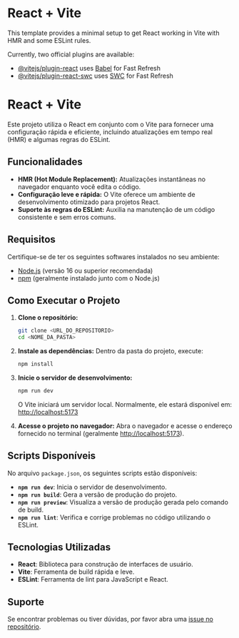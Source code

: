 # React + Vite

This template provides a minimal setup to get React working in Vite with HMR and some ESLint rules.

Currently, two official plugins are available:

- [@vitejs/plugin-react](https://github.com/vitejs/vite-plugin-react/blob/main/packages/plugin-react/README.md) uses [Babel](https://babeljs.io/) for Fast Refresh
- [@vitejs/plugin-react-swc](https://github.com/vitejs/vite-plugin-react-swc) uses [SWC](https://swc.rs/) for Fast Refresh


# React + Vite

Este projeto utiliza o React em conjunto com o Vite para fornecer uma configuração rápida e eficiente, incluindo atualizações em tempo real (HMR) e algumas regras do ESLint.

## Funcionalidades
- **HMR (Hot Module Replacement):** Atualizações instantâneas no navegador enquanto você edita o código.
- **Configuração leve e rápida:** O Vite oferece um ambiente de desenvolvimento otimizado para projetos React.
- **Suporte às regras do ESLint:** Auxilia na manutenção de um código consistente e sem erros comuns.

## Requisitos
Certifique-se de ter os seguintes softwares instalados no seu ambiente:

- [Node.js](https://nodejs.org/) (versão 16 ou superior recomendada)
- [npm](https://www.npmjs.com/) (geralmente instalado junto com o Node.js)

## Como Executar o Projeto

1. **Clone o repositório:**
   ```bash
   git clone <URL_DO_REPOSITORIO>
   cd <NOME_DA_PASTA>
   ```

2. **Instale as dependências:**
   Dentro da pasta do projeto, execute:
   ```bash
   npm install
   ```

3. **Inicie o servidor de desenvolvimento:**
   ```bash
   npm run dev
   ```
   O Vite iniciará um servidor local. Normalmente, ele estará disponível em: [http://localhost:5173](http://localhost:5173)

4. **Acesse o projeto no navegador:**
   Abra o navegador e acesse o endereço fornecido no terminal (geralmente [http://localhost:5173](http://localhost:5173)).

## Scripts Disponíveis

No arquivo `package.json`, os seguintes scripts estão disponíveis:

- **`npm run dev`**: Inicia o servidor de desenvolvimento.
- **`npm run build`**: Gera a versão de produção do projeto.
- **`npm run preview`**: Visualiza a versão de produção gerada pelo comando de build.
- **`npm run lint`**: Verifica e corrige problemas no código utilizando o ESLint.


## Tecnologias Utilizadas
- **React**: Biblioteca para construção de interfaces de usuário.
- **Vite**: Ferramenta de build rápida e leve.
- **ESLint**: Ferramenta de lint para JavaScript e React.

## Suporte
Se encontrar problemas ou tiver dúvidas, por favor abra uma [issue no repositório](<URL_DO_REPOSITORIO>).

